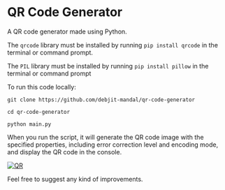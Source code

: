 # QR Code Generator
A QR code generator made using Python.

The `qrcode` library must be installed by running `pip install qrcode` in the terminal or command prompt.

The `PIL` library must be installed by running `pip install pillow` in the terminal or command prompt

To run this code locally:

`git clone https://github.com/debjit-mandal/qr-code-generator`

`cd qr-code-generator`

`python main.py`

When you run the script, it will generate the QR code image with the specified properties, including error correction level and encoding mode, and display the QR code in the console.

<a href="https://github.com/debjit-mandal/debjit-mandal"><img src="https://qr.net/code/kgGY4f.svg" alt="QR"></a>

Feel free to suggest any kind of improvements. 
